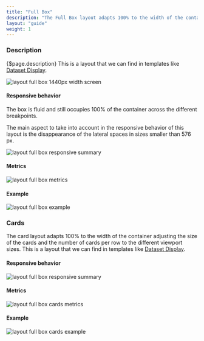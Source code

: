 ```yaml
---
title: "Full Box"
description: "The Full Box layout adapts 100% to the width of the container occupying 12 columns of the grid."
layout: "guide"
weight: 1
---
```


### Description

{$page.description} This is a layout that we can find in templates like [Dataset Display](../../patterns/dataset_display.html).

![layout full box 1440px width screen](../../../images/layoutfb01.jpg)

#### Responsive behavior

The box is fluid and still occupies 100% of the container across the different breakpoints.

The main aspect to take into account in the responsive behavior of this layout is the disappearance of the lateral spaces in sizes smaller than 576 px.

![layout full box responsive summary](../../../images/layoutfbsummary.jpg)

#### Metrics

![layout full box metrics](../../../images/layoutfbmetrics01.jpg)

#### Example

![layout full box example](../../../images/layoutfbmetricsexample.jpg)


### Cards

The card layout adapts 100% to the width of the container adjusting the size of the cards and the number of cards per row to the different viewport sizes. This is a layout that we can find in templates like [Dataset Display](../../patterns/dataset_display.html).

#### Responsive behavior

![layout full box responsive summary](../../../images/layoutfbcardssummary.jpg)

#### Metrics

![layout full box cards metrics](../../../images/layoutfbcardsmetrics.jpg)

#### Example

![layout full box cards example](../../../images/layoutfbcardsexample.jpg)